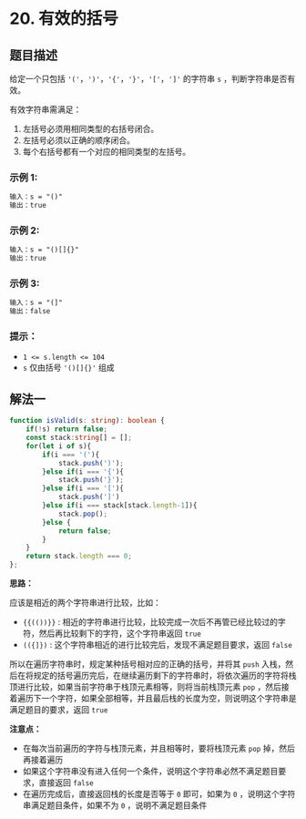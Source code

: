 # 20. 有效的括号

## 题目描述

给定一个只包括 `'('`，`')'`，`'{'`，`'}'`，`'['`，`']'` 的字符串 `s` ，判断字符串是否有效。

有效字符串需满足：

1.  左括号必须用相同类型的右括号闭合。
2.  左括号必须以正确的顺序闭合。
3.  每个右括号都有一个对应的相同类型的左括号。

### 示例 1:

```txt
输入：s = "()"
输出：true
```

### 示例 2:

```txt
输入：s = "()[]{}"
输出：true
```

### 示例 3:

```txt
输入：s = "(]"
输出：false
```

### 提示：

-   `1 <= s.length <= 104`
-   `s` 仅由括号 `'()[]{}'` 组成



## 解法一

```typescript
function isValid(s: string): boolean {
    if(!s) return false;
    const stack:string[] = [];
    for(let i of s){
        if(i === '('){
            stack.push(')');
        }else if(i === '{'){
            stack.push('}');
        }else if(i === '['){
            stack.push(']')
        }else if(i === stack[stack.length-1]){
            stack.pop();
        }else {
            return false;
        }
    }
    return stack.length === 0;
};
```

**思路：**

应该是相近的两个字符串进行比较，比如：

*   `{{(())}}` : 相近的字符串进行比较，比较完成一次后不再管已经比较过的字符，然后再比较剩下的字符，这个字符串返回 `true` 
*   `(({]})` : 这个字符串相近的进行比较完后，发现不满足题目要求，返回 `false` 

所以在遍历字符串时，规定某种括号相对应的正确的括号，并将其 `push` 入栈，然后在将规定的括号遍历完后，在继续遍历剩下的字符串时，将依次遍历的字符将栈顶进行比较，如果当前字符串于栈顶元素相等，则将当前栈顶元素 `pop` ，然后接着遍历下一个字符，如果全部相等，并且最后栈的长度为空，则说明这个字符串是满足题目的要求，返回 `true` 

**注意点：**

*   在每次当前遍历的字符与栈顶元素，并且相等时，要将栈顶元素 `pop` 掉，然后再接着遍历
*   如果这个字符串没有进入任何一个条件，说明这个字符串必然不满足题目要求，直接返回 `false` 
*   在遍历完成后，直接返回栈的长度是否等于 `0` 即可，如果为 `0` ，说明这个字符串满足题目条件，如果不为 `0` ，说明不满足题目条件

